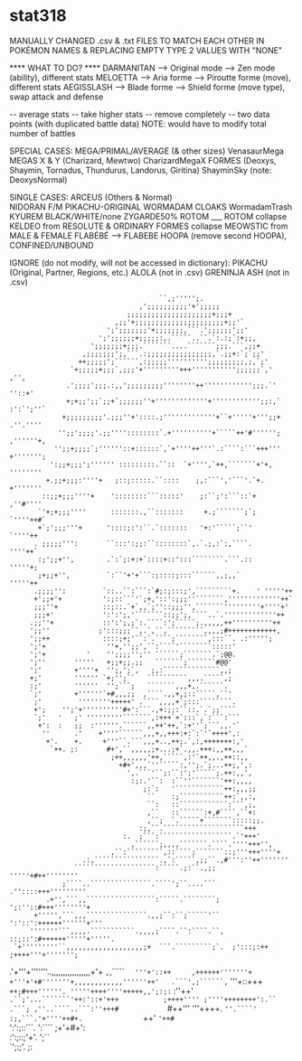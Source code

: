 # stat318

MANUALLY CHANGED .csv & .txt FILES TO MATCH EACH OTHER IN POKÉMON NAMES & REPLACING EMPTY TYPE 2 VALUES WITH "NONE"

**** WHAT TO DO? ****
DARMANITAN
  --> Original mode
  --> Zen mode (ability), different stats
MELOETTA
  --> Aria forme
  --> Piroutte forme (move), different stats
AEGISSLASH
  --> Blade forme
  --> Shield forme (move type), swap attack and defense

-- average stats
-- take higher stats
-- remove completely
-- two data points (with duplicated battle data)
  NOTE: would have to modify total number of battles

SPECIAL CASES:
MEGA/PRIMAL/AVERAGE (& other sizes)
	VenasaurMega
MEGAS X & Y (Charizard, Mewtwo)
	CharizardMegaX
FORMES (Deoxys, Shaymin, Tornadus, Thundurus, Landorus, Giritina)
  ShayminSky
  (note: DeoxysNormal)

SINGLE CASES:
ARCEUS (Others & Normal)  
NIDORAN F/M
PIKACHU-ORIGINAL
WORMADAM CLOAKS
	WormadamTrash
KYUREM BLACK/WHITE/none
ZYGARDE50%
ROTOM ___ ROTOM
collapse KELDEO from RESOLUTE & ORDINARY FORMES
collapse MEOWSTIC from MALE & FEMALE
FLABÉBÉ --> FLABEBE
HOOPA (remove second HOOPA), CONFINED/UNBOUND


IGNORE (do not modify, will not be accessed in dictionary):
PIKACHU (Original, Partner, Regions, etc.)
ALOLA (not in .csv)
GRENINJA ASH (not in .csv)


                                         ``,;''''';.                                     
                                    ,';;;;;;;;;;'+';;;;;                                 
                                 ;;;;;;;;;;;;;;;;;;;;;+;;;+                              
                              ,;;'+;;;;;;;;;;;;;;;;;;;;;;+;;'`                           
                            ';';;;;;;;'+;;;;;;;,```.';;;;;;';;'                          
                          ';';;;;;;+;;;;;:,.`````..``.`:.:;`:+;;,                        
                        ';;;;;;;+;;;.```````....```````;;;.```,;;+                       
                      ,;;;;;;;';,```.:;;;;;;;;;;;;;;;;,`.;;+:`;`;;'                      
                     ++;;;;;';``````,:;;;;;'''''''''';;;;;;;;;,;,`;'                     
                   `+;;;;;+;;;`,;;;'+'''''''''+++''''''''''';;;;;;`,'      ,'',          
                  .';;;;';;;.:,,';;;;;;;;;''''''''++'''''''''''';;;.`'    ''::+'         
                  +;+;;';;`;;+`;;;;;;''+'''''''''''''+'''''''''''';;:,`  :':`';''`       
                 +;;;;;;;;;'.;;;''+'::::.;'''''''''''''+``+'''''+''';;+  .''.''''        
                '';;';;;;'.;;''''::::::::`.+''''''''''+`````++'#'''''';  ,''''''+,       
               '';;+;;;;`;''''''::+::::::`,`+''''++'''`.:````:```+++'''  +''''''';       
              ':;;+;;;';'''''' :::::::::.``::  `+'''',`++,```````+'+,    ''''''''        
             +.;;+;;;:''''+   ;::;:::::.``::::    ;,:```','```'.`+.      +'''''''        
            ::;;+;;;''''+    '::::::::```:::::'    ;:``;':```::`+       ,''#''''         
           `'+;+;;;''''      :::::::.,``:::::::     +.;```````;`;      `''''++#`         
           +`;';;;'''+      '::::;:':``.`:::::::   '+:'`````;``'      `''''++            
          . ;;;;;''':       ``:::':;;:``::::::::`,.`.;,:`:,````.      ''''++`            
           :;';;+'',        .`:`;:+:+`::::+::':::````````.```.::     '''''+;             
           ;+;;+'',         `:``'+'+```:;::::;:::``````,,;,,`       '''''++              
          .;;;;'':         `::..``:```:`#;:;:::;',`````````+.    ' '''''++               
          +';;+'+          ':;::```'`;+,'::':;;;''```````,'''''''''''''++`               
          ;;;''+           ::;::.`+`,,`;''::;;;'',```````'''''''''+''''+'                
          ;;;+'            ':':';,'```````::;;';,````..`.'''''''''''''++                 
         .;;''+            ::':';,;`:.````:';`````;.,,,,,++''''''''''++                  
         ';;''            ;':::;;;``,.`,``,`````````,,,,;#++++++++++++,                  
         ';;++             ::::;+;'``:`.````;````````,:::``. .:''''';                    
         ';'+               ''+,'';;',``:````'````````:::::'                             
         ';'+          '    '';;;;'';'' ``````;```````.`;@@.                             
         ';''       '''''   +;;+;;.;;   ```````;```````#@@'                              
         ';'        +''''+  '';,';`,   ;,:``````````````,,;                              
         +;'        '''''' `+;'';``   ``````````,,,.`````,;                              
         :;'        ''''''  '';```;   ```````,,,+,.``````.                               
         `;'        +''''''`+#,,,;;  ,````.,,+,;::`````,``'                              
          ;'         ''''''''+++++' .````,,,,+`;:::````````.                             
          +';    '';'+''''''''''#+':```.,+:;;:``::.`.`;;````                             
          `;'   '   ;' '''''''''```````,:+++`+`:::`,`:```:```                            
           +':  :   ;;  :''''''.``````,,++'++,`:+''`;```,,.'`                            
            ''      .'    +''''``````,,,+,,+++:+:`:`'`++++',:                            
             +'.    +.     +'''``.```,,,+..,++;.`,:,+++++++:,'                           
              `++. ;:       #+',``,,,,,;+...;+`.,,.+++:,,++,,,`                          
                             ;++,,,,,,'++,`````,:'`++,,.,++::,,                          
                               +#+',,,`''`````:,'';.`;...++;,',:                         
                                 ',.```'``;:``:';'`````;.++:,,',                         
                                  :;:.'``:  :``''```````'++:,,,,                         
                                     ;:`:   '````````````++:,,,;;                        
                                      ``    :;```````````++:`,,:,                        
                                      ``:   ::````````````:```,;,                        
                                      ,``   ::``````:+,#````,``+:                        
                                      ,``;  `.`````+```````:::::;;.                      
                                    :;,``.````````````````````+++                        
                                :.  ;```:``````````````````.`'+++'                       
                                  ,``````;,,,,```````.````.''''+++'',                    
                             ,``:`````````,::````;```````::;'''+++''''+                  
                      .:,````````````````.,`:`````,;;``.,#''':''++'''''''                
                    ````````````````````:`````.;:``.,;;   '''''+#++''''''''              
                 ;````..```````````````.````';``....```   .''::::+++'''''''''            
             .+'',```,,`````````````````:`````.````````;   ';:''::#+++''''''''+          
          +''''',```,,,```````````````.,,;``:``;`````'``   ':'::':++++++''''''+'''       
         '''''''```,,,,.```````````.,,,,;````.``:````.``,  ::;::':#++++++'''''+'''''.    
     `+'''''''''``,,,,,,,,,,,,,,,,,,,;+  ```.`````````;`.  ;':::;:++  ;++++'''+''''''';  
  .'+'''+'''''''..,,,,,,,,,,,,,,,,,+'+   ```,```,````` ``  '''+'::++     ,++++++'''''''+
 +'''+'+#'''''''+,,,,,,,,,,,,''''''++'   .```',;``````,``  '''+::+++`      ++;#+++''''''.
 '''''++++''''+++++,,';:;:`   :''++'`     .``;'...```````'++:'::+'+++           ;++++''''
;''''++++++++':.``                        .```; ,''..````..```:''+++#             `#++'''
 '''++++.                              `''.````'   :;,```.'+''''++#+.               `++'
 `'++#                              `':':;::```.   ':````  ;+'+#+':                      
                                    :':;::;'+'.      ';``                                
                                    `';:;'.           ;:                                 
